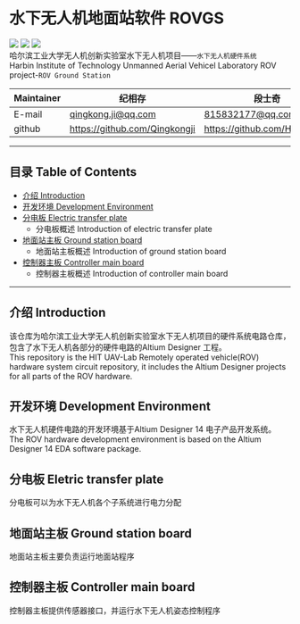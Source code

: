 # 水下无人机地面站软件 ROVGS 
![](https://img.shields.io/badge/build-passing-green.svg)        ![](https://img.shields.io/badge/ROV--build-v0.1.1-blue.svg)        ![](https://img.shields.io/badge/status-open-green.svg)   
哈尔滨工业大学无人机创新实验室水下无人机项目——`水下无人机硬件系统`    
Harbin Institute of Technology Unmanned Aerial Vehicel Laboratory ROV project-`ROV Ground Station`

|Maintainer|纪相存|段士奇|陈俊勇（负责人）
|---|---|---|---
|E-mail|qingkong.ji@qq.com|815832177@qq.com|cj**qbx@163.com
|github|https://github.com/Qingkongji|https://github.com/HaskiDuan|https://github.com/TosakaR

****
## 目录 Table of Contents
<!--ts-->
* [介绍 Introduction](#介绍-introduction)  
* [开发环境 Development Environment](#开发环境-development-environment) 
* [分电板 Electric transfer plate](#分电板-eletric-transfer-plate)
    * 分电板概述 Introduction of electric transfer plate
* [地面站主板 Ground station board](#地面站主板-ground-station-board)
    * 地面站主板概述 Introduction of ground station board
* [控制器主板 Controller main board](#控制器主板-controller-main-board)
    * 控制器主板概述 Introduction of controller main board
<!--te-->

***

## 介绍 Introduction
该仓库为哈尔滨工业大学无人机创新实验室水下无人机项目的硬件系统电路仓库，包含了水下无人机各部分的硬件电路的Altium Designer 工程。  
This repository is the HIT UAV-Lab Remotely operated vehicle(ROV) hardware system circuit repository, it includes the Altium Designer projects for all parts of the ROV hardware.

## 开发环境 Development Environment
水下无人机硬件电路的开发环境基于Altium Designer 14 电子产品开发系统。
The ROV hardware development environment is based on the Altium Designer 14 EDA software package.  

## 分电板 Eletric transfer plate
分电板可以为水下无人机各个子系统进行电力分配
## 地面站主板 Ground station board
地面站主板主要负责运行地面站程序
## 控制器主板 Controller main board
控制器主板提供传感器接口，并运行水下无人机姿态控制程序
